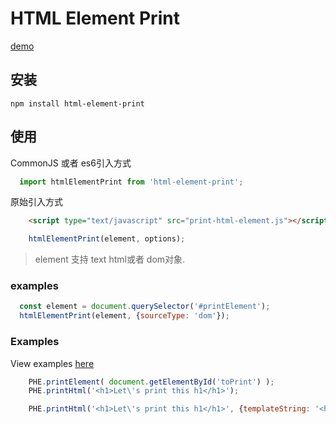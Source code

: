 # HTML Element Print

[demo](https://rpdasilva.github.io/print-html-element/)

## 安装

`npm install html-element-print`

## 使用

CommonJS 或者 es6引入方式
```js
  import htmlElementPrint from 'html-element-print';
```

原始引入方式
```html
    <script type="text/javascript" src="print-html-element.js"></script>
```
```js
    htmlElementPrint(element, options);
```
> element 支持 text html或者 dom对象.

### examples
```js
  const element = document.querySelector('#printElement');
  htmlElementPrint(element, {sourceType: 'dom'});
```

### Examples
View examples [here](https://rpdasilva.github.io/print-html-element/)

```js
    PHE.printElement( document.getElementById('toPrint') );
    PHE.printHtml('<h1>Let\'s print this h1</h1>');

    PHE.printHtml('<h1>Let\'s print this h1</h1>', {templateString: '<header>I\'m part of the template header</header>{{printBody}}<footer>I\'m part of the template footer</footer>'});
```

